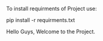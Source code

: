 To install requirments of Project use: 

pip install -r requirments.txt

Hello Guys, Welcome to the Project.
